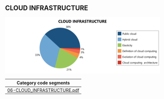 ## CLOUD INFRASTRUCTURE

![CLOUD INFRASTRUCTURE](img/category_cloud_infrastructure.png)




|Category code segments                                          | 
|:--------------------------------------------------------------:|
|[06-CLOUD_INFRASTRUCTURE.pdf](code_segments/06-CLOUD_INFRASTRUCTURE.pdf)| 